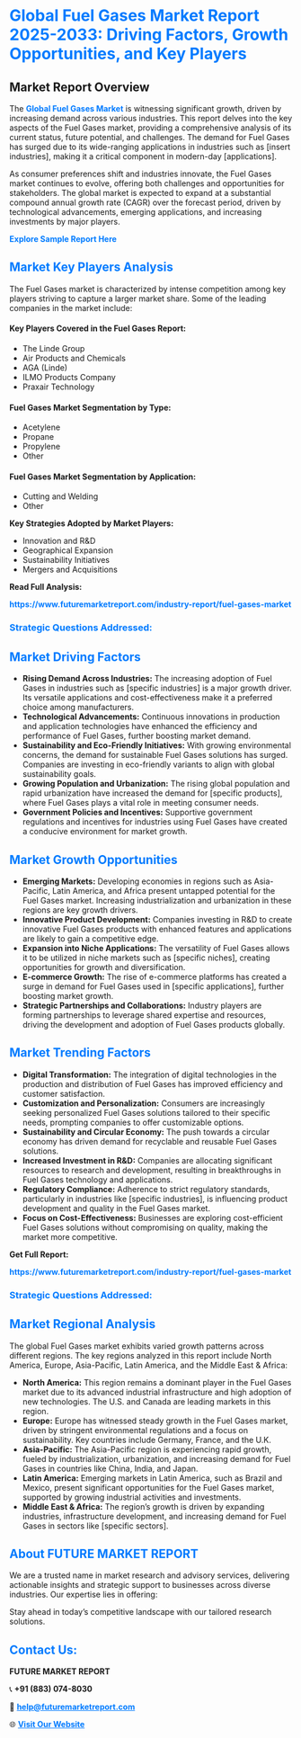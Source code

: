 <h1 style="color: #007BFF;">Global Fuel Gases Market Report 2025-2033: Driving Factors, Growth Opportunities, and Key Players</h1>

<section id="overview">
<h2>Market Report Overview</h2>
<p>The <a href="https://www.futuremarketreport.com/industry-report/fuel-gases-market" style="color: #007BFF; text-decoration: none;"><strong>Global Fuel Gases Market</strong></a> is witnessing significant growth, driven by increasing demand across various industries. This report delves into the key aspects of the Fuel Gases market, providing a comprehensive analysis of its current status, future potential, and challenges. The demand for Fuel Gases has surged due to its wide-ranging applications in industries such as [insert industries], making it a critical component in modern-day [applications].</p>
<p>As consumer preferences shift and industries innovate, the Fuel Gases market continues to evolve, offering both challenges and opportunities for stakeholders. The global market is expected to expand at a substantial compound annual growth rate (CAGR) over the forecast period, driven by technological advancements, emerging applications, and increasing investments by major players.</p>
</section>

<section id="overview">
<p><a href="https://www.futuremarketreport.com/request-sample/reportId=90558" style="color: #007BFF; text-decoration: none;"><strong>Explore Sample Report Here</strong></a></p>
</section>

<section id="key-players">
<h2 style="color: #007BFF;">Market Key Players Analysis</h2>
<p>The Fuel Gases market is characterized by intense competition among key players striving to capture a larger market share. Some of the leading companies in the market include:</p>
<h4>Key Players Covered in the Fuel Gases Report:</h4>
<ul><li>The Linde Group</li><li>Air Products and Chemicals</li><li>AGA (Linde)</li><li>ILMO Products Company</li><li>Praxair Technology</li></ul>
<h4>Fuel Gases Market Segmentation by Type:</h4>
<ul><li>Acetylene</li><li>Propane</li><li>Propylene</li><li>Other</li></ul>

<h4>Fuel Gases Market Segmentation by Application:</h4>
<ul><li>Cutting and Welding</li><li>Other</li></ul>
<p><strong>Key Strategies Adopted by Market Players:</strong></p>
<ul>
<li>Innovation and R&D</li>
<li>Geographical Expansion</li>
<li>Sustainability Initiatives</li>
<li>Mergers and Acquisitions</li>
</ul>
</section>

<section>
<p><strong>Read Full Analysis: </strong></p><a href="https://www.futuremarketreport.com/industry-report/fuel-gases-market" style="color: #007BFF; text-decoration: none;"><strong>https://www.futuremarketreport.com/industry-report/fuel-gases-market</strong></a>
<h3 style="color: #007BFF;">Strategic Questions Addressed:</h3>
</section>

<section id="driving-factors">
<h2 style="color: #007BFF;">Market Driving Factors</h2>
<ul>
<li><strong>Rising Demand Across Industries:</strong> The increasing adoption of Fuel Gases in industries such as [specific industries] is a major growth driver. Its versatile applications and cost-effectiveness make it a preferred choice among manufacturers.</li>
<li><strong>Technological Advancements:</strong> Continuous innovations in production and application technologies have enhanced the efficiency and performance of Fuel Gases, further boosting market demand.</li>
<li><strong>Sustainability and Eco-Friendly Initiatives:</strong> With growing environmental concerns, the demand for sustainable Fuel Gases solutions has surged. Companies are investing in eco-friendly variants to align with global sustainability goals.</li>
<li><strong>Growing Population and Urbanization:</strong> The rising global population and rapid urbanization have increased the demand for [specific products], where Fuel Gases plays a vital role in meeting consumer needs.</li>
<li><strong>Government Policies and Incentives:</strong> Supportive government regulations and incentives for industries using Fuel Gases have created a conducive environment for market growth.</li>
</ul>
</section>

<section id="growth-opportunities">
<h2 style="color: #007BFF;">Market Growth Opportunities</h2>
<ul>
<li><strong>Emerging Markets:</strong> Developing economies in regions such as Asia-Pacific, Latin America, and Africa present untapped potential for the Fuel Gases market. Increasing industrialization and urbanization in these regions are key growth drivers.</li>
<li><strong>Innovative Product Development:</strong> Companies investing in R&D to create innovative Fuel Gases products with enhanced features and applications are likely to gain a competitive edge.</li>
<li><strong>Expansion into Niche Applications:</strong> The versatility of Fuel Gases allows it to be utilized in niche markets such as [specific niches], creating opportunities for growth and diversification.</li>
<li><strong>E-commerce Growth:</strong> The rise of e-commerce platforms has created a surge in demand for Fuel Gases used in [specific applications], further boosting market growth.</li>
<li><strong>Strategic Partnerships and Collaborations:</strong> Industry players are forming partnerships to leverage shared expertise and resources, driving the development and adoption of Fuel Gases products globally.</li>
</ul>
</section>

<section id="trending-factors">
<h2 style="color: #007BFF;">Market Trending Factors</h2>
<ul>
<li><strong>Digital Transformation:</strong> The integration of digital technologies in the production and distribution of Fuel Gases has improved efficiency and customer satisfaction.</li>
<li><strong>Customization and Personalization:</strong> Consumers are increasingly seeking personalized Fuel Gases solutions tailored to their specific needs, prompting companies to offer customizable options.</li>
<li><strong>Sustainability and Circular Economy:</strong> The push towards a circular economy has driven demand for recyclable and reusable Fuel Gases solutions.</li>
<li><strong>Increased Investment in R&D:</strong> Companies are allocating significant resources to research and development, resulting in breakthroughs in Fuel Gases technology and applications.</li>
<li><strong>Regulatory Compliance:</strong> Adherence to strict regulatory standards, particularly in industries like [specific industries], is influencing product development and quality in the Fuel Gases market.</li>
<li><strong>Focus on Cost-Effectiveness:</strong> Businesses are exploring cost-efficient Fuel Gases solutions without compromising on quality, making the market more competitive.</li>
</ul>
</section>

<section>
<p><strong>Get Full Report: </strong></p><a href="https://www.futuremarketreport.com/industry-report/fuel-gases-market" style="color: #007BFF; text-decoration: none;"><strong>https://www.futuremarketreport.com/industry-report/fuel-gases-market</strong></a>
<h3 style="color: #007BFF;">Strategic Questions Addressed:</h3>
</section>


<section id="regional-analysis">
<h2 style="color: #007BFF;">Market Regional Analysis</h2>
<p>The global Fuel Gases market exhibits varied growth patterns across different regions. The key regions analyzed in this report include North America, Europe, Asia-Pacific, Latin America, and the Middle East & Africa:</p>
<ul>
<li><strong>North America:</strong> This region remains a dominant player in the Fuel Gases market due to its advanced industrial infrastructure and high adoption of new technologies. The U.S. and Canada are leading markets in this region.</li>
<li><strong>Europe:</strong> Europe has witnessed steady growth in the Fuel Gases market, driven by stringent environmental regulations and a focus on sustainability. Key countries include Germany, France, and the U.K.</li>
<li><strong>Asia-Pacific:</strong> The Asia-Pacific region is experiencing rapid growth, fueled by industrialization, urbanization, and increasing demand for Fuel Gases in countries like China, India, and Japan.</li>
<li><strong>Latin America:</strong> Emerging markets in Latin America, such as Brazil and Mexico, present significant opportunities for the Fuel Gases market, supported by growing industrial activities and investments.</li>
<li><strong>Middle East & Africa:</strong> The region’s growth is driven by expanding industries, infrastructure development, and increasing demand for Fuel Gases in sectors like [specific sectors].</li>
</ul>
</section>

<footer>
<h2 style="color: #007BFF;">About FUTURE MARKET REPORT</h2>
<p>We are a trusted name in market research and advisory services, delivering actionable insights and strategic support to businesses across diverse industries. Our expertise lies in offering:</p>

<p>Stay ahead in today’s competitive landscape with our tailored research solutions.</p>

<h2 style="color: #007BFF;">Contact Us:</h2>
<p><strong>FUTURE MARKET REPORT</strong></p>
<p>📞 <strong>+91 (883) 074-8030</strong></p>
<p>📧 <strong><a href="mailto:help@futuremarketreport.com" style="color: #007BFF;">help@futuremarketreport.com</a></strong></p>
<p>🌐 <strong><a href="https://www.futuremarketreport.com/" style="color: #007BFF;">Visit Our Website</a></strong></p>
</footer>